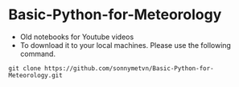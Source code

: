 # Basic-Python-for-Meteorology

- Old notebooks for Youtube videos
- To download it to your local machines. Please use the following command.

```
git clone https://github.com/sonnymetvn/Basic-Python-for-Meteorology.git
```
